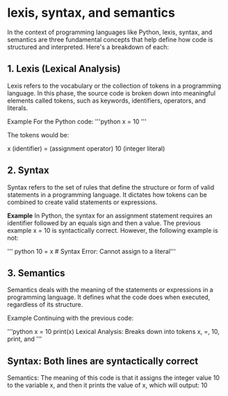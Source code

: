 # lexis, syntax, and semantics

In the context of programming languages like Python, lexis, syntax, and semantics are three fundamental concepts that help define how code is structured and interpreted. Here's a breakdown of each:

## 1. Lexis (Lexical Analysis)

Lexis refers to the vocabulary or the collection of tokens in a programming language. In this phase, the source code is broken down into meaningful elements called tokens, such as keywords, identifiers, operators, and literals.

Example
For the Python code:
'''python
x = 10
'''

The tokens would be:

x (identifier)
= (assignment operator)
10 (integer literal)

## 2. Syntax

Syntax refers to the set of rules that define the structure or form of valid statements in a programming language. It dictates how tokens can be combined to create valid statements or expressions.

**Example**
In Python, the syntax for an assignment statement requires an identifier followed by an equals sign and then a value. The previous example x = 10 is syntactically correct. However, the following example is not:

''' python
10 = x # Syntax Error: Cannot assign to a literal'''

## 3. Semantics

Semantics deals with the meaning of the statements or expressions in a programming language. It defines what the code does when executed, regardless of its structure.

Example
Continuing with the previous code:

'''python
x = 10
print(x)
Lexical Analysis: Breaks down into tokens x, =, 10, print, and
'''

## Syntax: Both lines are syntactically correct

Semantics: The meaning of this code is that it assigns the integer value 10 to the variable x, and then it prints the value of x, which will output:
10
